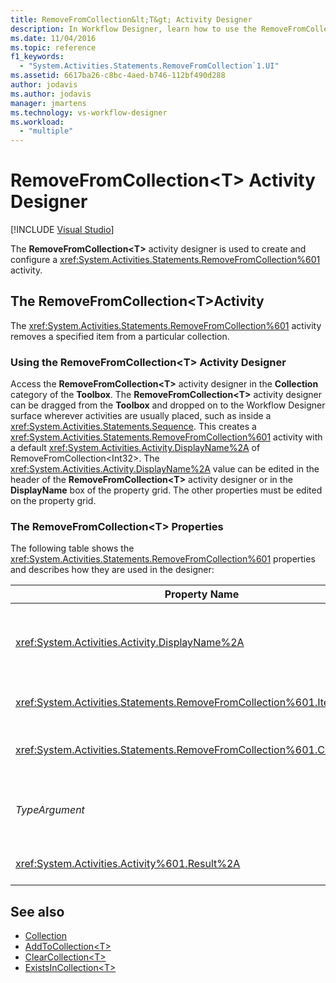 ```yaml
---
title: RemoveFromCollection&lt;T&gt; Activity Designer
description: In Workflow Designer, learn how to use the RemoveFromCollection <T> activity designer to create and configure a RemoveFromCollection <T> activity.
ms.date: 11/04/2016
ms.topic: reference
f1_keywords:
  - "System.Activities.Statements.RemoveFromCollection`1.UI"
ms.assetid: 6617ba26-c8bc-4aed-b746-112bf490d288
author: jodavis
ms.author: jodavis
manager: jmartens
ms.technology: vs-workflow-designer
ms.workload:
  - "multiple"
---
```

# RemoveFromCollection\<T> Activity Designer

 [!INCLUDE [Visual Studio](~/includes/applies-to-version/vs-windows-only.md)]

The **RemoveFromCollection\<T>** activity designer is used to create and configure a <xref:System.Activities.Statements.RemoveFromCollection%601> activity.

## The RemoveFromCollection\<T>Activity

The <xref:System.Activities.Statements.RemoveFromCollection%601> activity removes a specified item from a particular collection.

### Using the RemoveFromCollection\<T> Activity Designer

Access the **RemoveFromCollection\<T>** activity designer in the **Collection** category of the **Toolbox**.
The **RemoveFromCollection\<T>** activity designer can be dragged from the **Toolbox** and dropped on to the Workflow Designer surface wherever activities are usually placed, such as inside a <xref:System.Activities.Statements.Sequence>. This creates a <xref:System.Activities.Statements.RemoveFromCollection%601> activity with a default <xref:System.Activities.Activity.DisplayName%2A> of RemoveFromCollection<Int32\>. The <xref:System.Activities.Activity.DisplayName%2A> value can be edited in the header of the **RemoveFromCollection<T\>** activity designer or in the **DisplayName** box of the property grid. The other properties must be edited on the property grid.

### The RemoveFromCollection<T\> Properties

The following table shows the <xref:System.Activities.Statements.RemoveFromCollection%601> properties and describes how they are used in the designer:

|Property Name|Required|Usage|
|-|--------------|-|
|<xref:System.Activities.Activity.DisplayName%2A>|False|The optional friendly name of the <xref:System.Activities.Statements.RemoveFromCollection%601> activity. The default is the RemoveFromCollection<Int32\>.<br /><br /> Although the <xref:System.Activities.Activity.DisplayName%2A> is not strictly required, it is a best practice to use one.|
|<xref:System.Activities.Statements.RemoveFromCollection%601.Item%2A>|True|The item to remove from the **Collection\<T>**. This item is of type *T*, which is of type *TypeArgument*. To specify the item, type in a Visual Basic expression in the property grid.|
|<xref:System.Activities.Statements.RemoveFromCollection%601.Collection%2A>|True|The collection from which the item should be removed. This collection is of type **ICollection<TypeArgument\>.** To specify the collection, type in a Visual Basic expression in the property grid.|
|*TypeArgument*|True|The type T of the items contained in the <xref:System.Collections.Generic.ICollection%601>. By default, this *TypeArgument* type is set to **Int32**. To change the type, change the value of the *TypeArgument* in the combo box in the property grid.|
|<xref:System.Activities.Activity%601.Result%2A>|False|A value that indicates whether the specified item was removed from the collection. To specify a variable to bind to the result, type in a variable in the property grid|

## See also

- [Collection](../workflow-designer/collection-activity-designers.md)
- [AddToCollection\<T>](../workflow-designer/addtocollection-t-activity-designer.md)
- [ClearCollection\<T>](../workflow-designer/clearcollection-t-activity-designer.md)
- [ExistsInCollection\<T>](../workflow-designer/existsincollection-t-activity-designer.md)